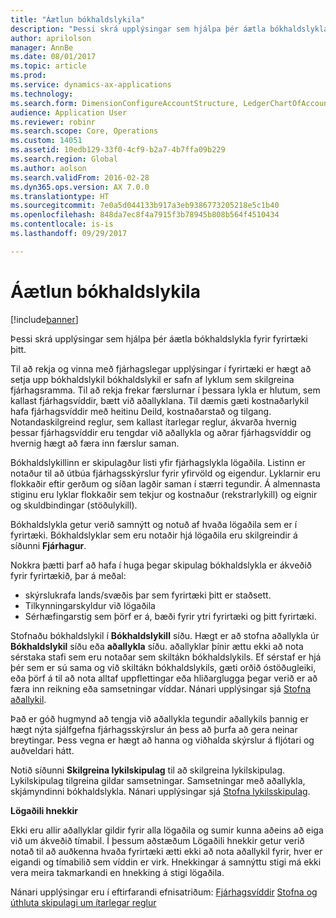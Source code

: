 ```yaml
---
title: "Áætlun bókhaldslykila"
description: "Þessi skrá upplýsingar sem hjálpa þér áætla bókhaldslykla fyrir fyrirtæki þitt."
author: aprilolson
manager: AnnBe
ms.date: 08/01/2017
ms.topic: article
ms.prod: 
ms.service: dynamics-ax-applications
ms.technology: 
ms.search.form: DimensionConfigureAccountStructure, LedgerChartOfAccounts
audience: Application User
ms.reviewer: robinr
ms.search.scope: Core, Operations
ms.custom: 14051
ms.assetid: 10edb129-33f0-4cf9-b2a7-4b7ffa09b229
ms.search.region: Global
ms.author: aolson
ms.search.validFrom: 2016-02-28
ms.dyn365.ops.version: AX 7.0.0
ms.translationtype: HT
ms.sourcegitcommit: 7e0a5d044133b917a3eb9386773205218e5c1b40
ms.openlocfilehash: 848da7ec8f4a7915f3b78945b808b564f4510434
ms.contentlocale: is-is
ms.lasthandoff: 09/29/2017

---
```


# <a name="plan-your-chart-of-accounts"></a>Áætlun bókhaldslykila

[!include[banner](../includes/banner.md)]


Þessi skrá upplýsingar sem hjálpa þér áætla bókhaldslykla fyrir fyrirtæki þitt.

Til að rekja og vinna með fjárhagslegar upplýsingar í fyrirtæki er hægt að setja upp bókhaldslykil bókhaldslykil er safn af lyklum sem skilgreina fjárhagsramma. Til að rekja frekar færslurnar í þessara lykla er hlutum, sem kallast fjárhagsvíddir, bætt við aðallyklana. Til dæmis gæti kostnaðarlykil hafa fjárhagsvíddir með heitinu Deild, kostnaðarstað og tilgang. Notandaskilgreind reglur, sem kallast ítarlegar reglur, ákvarða hvernig þessar fjárhagsvíddir eru tengdar við aðallykla og aðrar fjárhagsvíddir og hvernig hægt að færa inn færslur saman. 

Bókhaldslykillinn er skipulagður listi yfir fjárhagslykla lögaðila. Listinn er notaður til að útbúa fjárhagsskýrslur fyrir yfirvöld og eigendur. Lyklarnir eru flokkaðir eftir gerðum og síðan lagðir saman í stærri tegundir. Á almennasta stiginu eru lyklar flokkaðir sem tekjur og kostnaður (rekstrarlykill) og eignir og skuldbindingar (stöðulykill). 

Bókhaldslykla getur verið samnýtt og notuð af hvaða lögaðila sem er í fyrirtæki. Bókhaldslyklar sem eru notaðir hjá lögaðila eru skilgreindir á síðunni **Fjárhagur**. 

Nokkra þætti þarf að hafa í huga þegar skipulag bókhaldslykla er ákveðið fyrir fyrirtækið, þar á meðal:

-   skýrslukrafa lands/svæðis þar sem fyrirtæki þitt er staðsett.
-   Tilkynningarskyldur við lögaðila
-   Sérhæfingarstig sem þörf er á, bæði fyrir ytri fyrirtæki og þitt fyrirtæki.

Stofnaðu bókhaldslykil í **Bókhaldslykill** síðu. Hægt er að stofna aðallykla úr  **Bókhaldslykil** síðu eða **aðallykla** síðu. aðallyklar þínir ættu ekki að nota sérstaka stafi sem eru notaðar sem skiltákn bókhaldslykils. Ef sérstaf er hjá þér sem er sú sama og við skiltákn bókhaldslykils, gæti orðið óstöðugleiki, eða þörf á til að nota alltaf uppflettingar eða hliðarglugga þegar verið er að færa inn reikning eða samsetningar víddar. Nánari upplýsingar sjá [Stofna aðallykil](tasks/create-account-structures.md).


Það er góð hugmynd að tengja við aðallykla tegundir aðallykils þannig er hægt nýta sjálfgefna fjárhagsskýrslur án þess að þurfa að gera neinar breytingar. Þess vegna er hægt að hanna og viðhalda skýrslur á fljótari og auðveldari hátt. 

Notið síðunni **Skilgreina lykilskipulag** til að skilgreina lykilskipulag. Lykilskipulag tilgreina gildar samsetningar. Samsetningar með aðallykla, skjámyndinni bókhaldslykla.  Nánari upplýsingar sjá [Stofna lykilsskipulag](tasks/create-main-account.md).

**Lögaðili hnekkir** 

Ekki eru allir aðallyklar gildir fyrir alla lögaðila og sumir kunna aðeins að eiga við um ákveðið tímabil. Í þessum aðstæðum Lögaðili hnekkir getur verið notað til að auðkenna hvaða fyrirtæki ætti ekki að nota aðallykil fyrir, hver er eigandi og tímabilið sem víddin er virk. Hnekkingar á samnýttu stigi má ekki vera meira takmarkandi en hnekking á stigi lögaðila.

Nánari upplýsingar eru í eftirfarandi efnisatriðum: [Fjárhagsvíddir](financial-dimensions.md)
[Stofna og úthluta skipulagi um ítarlegar reglur](tasks/create-assign-advanced-rule-structures.md)





